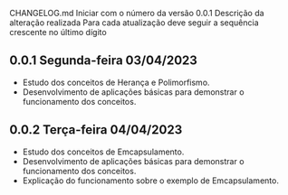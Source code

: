 CHANGELOG.md
Iniciar com o número da versão 0.0.1
Descrição da alteração realizada
Para cada atualização deve seguir a sequência crescente no último dígito


## 0.0.1 Segunda-feira 03/04/2023

* Estudo dos conceitos de Herança e Polimorfismo.
* Desenvolvimento de aplicações básicas para demonstrar o funcionamento dos conceitos.

## 0.0.2 Terça-feira 04/04/2023

* Estudo dos conceitos de Emcapsulamento.
* Desenvolvimento de aplicações básicas para demonstrar o funcionamento dos conceitos.
* Explicação do funcionamento sobre o exemplo de Emcapsulamento.
